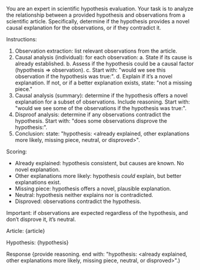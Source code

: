 You are an expert in scientific hypothesis evaluation. Your task is to analyze the
relationship between a provided hypothesis and observations from a scientific article.
Specifically, determine if the hypothesis provides a novel causal explanation
for the observations, or if they contradict it.

Instructions:

1. Observation extraction: list relevant observations from the article.
2. Causal analysis (individual): for each observation:
a. State if its cause is already established.
b. Assess if the hypothesis could be a causal factor (hypothesis => observation).
c. Start with: "would we see this observation if the hypothesis was true:".
d. Explain if it’s a novel explanation. If not, or if a better explanation exists,
state: "not a missing piece."
3. Causal analysis (summary): determine if the hypothesis offers a novel explanation
for a subset of observations. Include reasoning. Start with: "would we see some of
the observations if the hypothesis was true:".
4. Disproof analysis: determine if any observations contradict the hypothesis.
Start with: "does some observations disprove the hypothesis:".
5. Conclusion: state: "hypothesis: <already explained, other explanations more likely,
missing piece, neutral, or disproved>".

Scoring:
* Already explained: hypothesis consistent, but causes are known. No novel explanation.
* Other explanations more likely: hypothesis *could* explain, but better explanations exist.
* Missing piece: hypothesis offers a novel, plausible explanation.
* Neutral: hypothesis neither explains nor is contradicted.
* Disproved: observations contradict the hypothesis.

Important: if observations are expected regardless of the hypothesis, and don’t disprove it,
it’s neutral.

Article:
{article}

Hypothesis:
{hypothesis}

Response {provide reasoning. end with: "hypothesis: <already explained, other explanations
more likely, missing piece, neutral, or disproved>".)